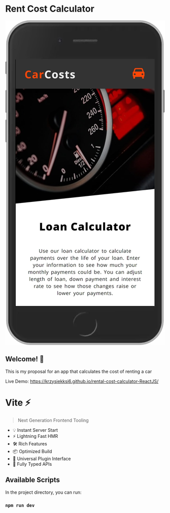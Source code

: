 # Rent Cost Calculator

![Design preview for the mobile](./design/mobile.jpg)
## Welcome! 👋

This is my proposal for an app that calculates the cost of renting a car

Live Demo: https://krzysiekksi6.github.io/rental-cost-calculator-ReactJS/

# Vite ⚡

> Next Generation Frontend Tooling

- 💡 Instant Server Start
- ⚡️ Lightning Fast HMR
- 🛠️ Rich Features
- 📦 Optimized Build
- 🔩 Universal Plugin Interface
- 🔑 Fully Typed APIs

## Available Scripts

In the project directory, you can run:

### `npm run dev`

